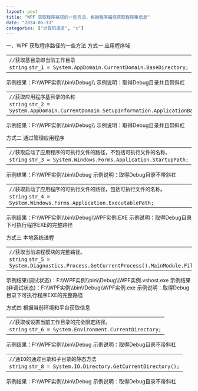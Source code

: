 ```yaml
---
layout: post
title: "WPF 获取程序路径的一些方法，根据程序路径获取程序集信息"
date: "2024-06-13"
categories: ["计算机语言", "c"]
---
```


一、WPF 获取程序路径的一些方法 方式一 应用程序域

<table border="0" cellspacing="0" cellpadding="0"><tbody><tr><td class="code"><div class="container"><div class="line number1 index0 alt2"><code class="csharp comments">//获取基目录即当前工作目录</code></div><div class="line number2 index1 alt1"><code class="csharp keyword">string</code>&nbsp;<code class="csharp plain">str_1 = System.AppDomain.CurrentDomain.BaseDirectory;</code></div></div></td></tr></tbody></table>

示例结果：F:\\\\WPF实例\\\\bin\\\\Debug\\\\ 示例说明：取得Debug目录并且带斜杠

<table border="0" cellspacing="0" cellpadding="0"><tbody><tr><td class="code"><div class="container"><div class="line number1 index0 alt2"><code class="csharp comments">//获取应用程序基目录的名称</code></div><div class="line number2 index1 alt1"><code class="csharp keyword">string</code>&nbsp;<code class="csharp plain">str_2 = System.AppDomain.CurrentDomain.SetupInformation.ApplicationBase;</code></div></div></td></tr></tbody></table>

示例结果：F:\\\\WPF实例\\\\bin\\\\Debug\\\\ 示例说明：取得Debug目录并且带斜杠

方式二 通过管理应用程序

<table border="0" cellspacing="0" cellpadding="0"><tbody><tr><td class="code"><div class="container"><div class="line number1 index0 alt2"><code class="csharp comments">//获取启动了应用程序的可执行文件的路径，不包括可执行文件的名称。</code></div><div class="line number2 index1 alt1"><code class="csharp keyword">string</code>&nbsp;<code class="csharp plain">str_3 = System.Windows.Forms.Application.StartupPath;</code></div></div></td></tr></tbody></table>

示例结果：F:\\\\WPF实例\\\\bin\\\\Debug 示例说明：取得Debug目录不带斜杠

<table border="0" cellspacing="0" cellpadding="0"><tbody><tr><td class="code"><div class="container"><div class="line number1 index0 alt2"><code class="csharp comments">//获取启动了应用程序的可执行文件的路径，包括可执行文件的名称。</code></div><div class="line number2 index1 alt1"><code class="csharp keyword">string</code>&nbsp;<code class="csharp plain">str_4 = System.Windows.Forms.Application.ExecutablePath;</code></div></div></td></tr></tbody></table>

示例结果：F:\\\\WPF实例\\\\bin\\\\Debug\\\\WPF实例.EXE 示例说明：取得Debug目录下可执行程序EXE的完整路径

方式三 本地系统进程

<table border="0" cellspacing="0" cellpadding="0"><tbody><tr><td class="code"><div class="container"><div class="line number1 index0 alt2"><code class="csharp comments">//获取当前进程模块的完整路径。</code></div><div class="line number2 index1 alt1"><code class="csharp keyword">string</code>&nbsp;<code class="csharp plain">str_5 = System.Diagnostics.Process.GetCurrentProcess().MainModule.FileName;</code></div></div></td></tr></tbody></table>

示例结果(调试状态)：F:\\\\WPF实例\\\\bin\\\\Debug\\\\WPF实例.vshost.exe 示例结果(非调试状态)：F:\\\\WPF实例\\\\bin\\\\Debug\\\\WPF实例.exe 示例说明：取得Debug目录下可执行程序EXE的完整路径

方式四 根据当前环境和平台获取信息

<table border="0" cellspacing="0" cellpadding="0"><tbody><tr><td class="code"><div class="container"><div class="line number1 index0 alt2"><code class="csharp comments">//获取或设置当前工作目录的完全限定路径。</code></div><div class="line number2 index1 alt1"><code class="csharp keyword">string</code>&nbsp;<code class="csharp plain">str_6 = System.Environment.CurrentDirectory;</code></div></div></td></tr></tbody></table>

示例结果：F:\\\\WPF实例\\\\bin\\\\Debug 示例说明：取得Debug目录不带斜杠

<table border="0" cellspacing="0" cellpadding="0"><tbody><tr><td class="code"><div class="container"><div class="line number1 index0 alt2"><code class="csharp comments">//通IO的通过目录和子目录的静态方法</code></div><div class="line number2 index1 alt1"><code class="csharp keyword">string</code>&nbsp;<code class="csharp plain">str_8 = System.IO.Directory.GetCurrentDirectory();</code></div></div></td></tr></tbody></table>

示例结果：F:\\\\WPF实例\\\\bin\\\\Debug 示例说明：取得Debug目录不带斜杠
